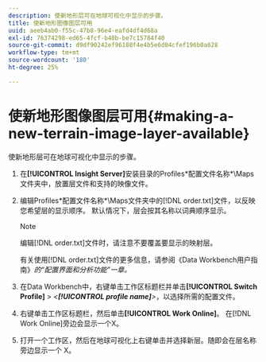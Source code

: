```yaml
---
description: 使新地形层可在地球可视化中显示的步骤。
title: 使新地形图像图层可用
uuid: aeeb4ab0-f55c-47b8-96e4-eafd4df4d68a
exl-id: 76374298-ed65-4fcf-b40b-be7c15784f40
source-git-commit: d9df90242ef96188f4e4b5e6d04cfef196b0a628
workflow-type: tm+mt
source-wordcount: '180'
ht-degree: 25%

---
```


# 使新地形图像图层可用{#making-a-new-terrain-image-layer-available}

使新地形层可在地球可视化中显示的步骤。

1. 在&#x200B;**[!UICONTROL Insight Server]**&#x200B;安装目录的Profiles\*配置文件名称*\Maps文件夹中，放置层文件和支持的映像文件。
1. 编辑Profiles\*配置文件名称*\Maps文件夹中的[!DNL order.txt]文件，以反映您希望层的显示顺序。 默认情况下，层会按其名称以词典顺序显示。

   >[!NOTE]
   >
   >编辑[!DNL order.txt]文件时，请注意不要覆盖要显示的映射层。

   有关使用[!DNL order.txt]文件的更多信息，请参阅《Data Workbench用户指南》*的“配置界面和分析功能”一章。*

1. 在Data Workbench中，右键单击工作区标题栏并单击&#x200B;**[!UICONTROL Switch Profile]** > *&lt;**[!UICONTROL profile name]**>*，以选择所需的配置文件。
1. 右键单击工作区标题栏，然后单击&#x200B;**[!UICONTROL Work Online]**。 在[!DNL Work Online]旁边会显示一个X。
1. 打开一个工作区，然后在地球可视化上右键单击并选择新层。随即会在层名称旁边显示一个 X。
